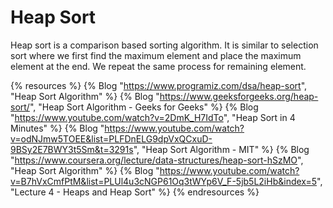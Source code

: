 # Heap Sort

Heap sort is a comparison based sorting algorithm. It is similar to selection sort where we first find the maximum element and place the maximum element at the end. We repeat the same process for remaining element.

{% resources %}
  {% Blog "https://www.programiz.com/dsa/heap-sort", "Heap Sort Algorithm" %}
  {% Blog "https://www.geeksforgeeks.org/heap-sort/", "Heap Sort Algorithm - Geeks for Geeks" %}
  {% Blog "https://www.youtube.com/watch?v=2DmK_H7IdTo", "Heap Sort in 4 Minutes" %}
  {% Blog "https://www.youtube.com/watch?v=odNJmw5TOEE&list=PLFDnELG9dpVxQCxuD-9BSy2E7BWY3t5Sm&t=3291s", "Heap Sort Algorithm - MIT" %}
  {% Blog "https://www.coursera.org/lecture/data-structures/heap-sort-hSzMO", "Heap Sort Algorithm" %}
  {% Blog "https://www.youtube.com/watch?v=B7hVxCmfPtM&list=PLUl4u3cNGP61Oq3tWYp6V_F-5jb5L2iHb&index=5", "Lecture 4 - Heaps and Heap Sort" %}
{% endresources %}





